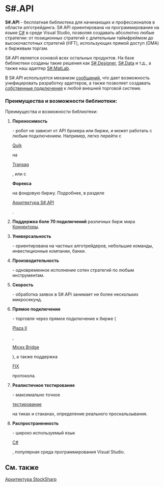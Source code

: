 # S\#.API

**S\#.API** \- бесплатная библиотека для начинающих и профессионалов в области алготрейдинга. S\#.API ориентирована на программирование на языке [C\#](https://ru.wikipedia.org/wiki/C_Sharp) в среде Visual Studio, позволяя создавать абсолютно любые стратегии: от позиционных стратегий с длительным таймфреймом до высокочастотных стратегий (HFT), использующих прямой доступ (DMA) к биржевым торгам. 

S\#.API является основой всех остальных продуктов. На базе библиотеки созданы такие решения как [S\#.Designer](Designer.md), [S\#.Data](Hydra.md) и т.д., а также наш адаптер [S\#.MatLab](MatLab.md). 

В S\#.API используется механизм [сообщений](Messages.md), что дает возможность унифицировать разработку адаптеров, а также позволяет создавать [собственные подключения](Messages_adapters.md) к любой внешней торговой системе. 

### Преимущества и возможности библиотеки:

Преимущества и возможности библиотеки:

1. **Переносимость**

    \- робот не зависит от API брокера или биржи, и может работать с любым подключением. Например, легко перейти с 

   [Quik](Quik.md)

    на 

   [Transaq](Transaq.md)

   , или c 

   **Форекса**

    на фондовую биржу. Подробнее, в разделе 

   [Архитектура S\#.API](StockSharpArchitecture.md)

   . 
2. **Поддержка боле 70 подключений** различных бирж мира [Коннекторы](API_Connectors.md).
3. **Универсальность**

    \- ориентирована на частных алготрейдеров, небольшие команды, инвестиционные компании, банки. 
4. **Производительность**

    \- одновременное исполнение сотен стратегий по любым инструментам. 
5. **Скорость**

    \- обработка заявок в S\#.API занимает не более нескольких микросекунд. 
6. **Прямое подключение**

    \- торговля через прямое подключение к бирже (

   [Plaza II](Plaza.md)

   , 

   [Micex Bridge](Micex.md)

   ), а также поддержка 

   [FIX](Fix.md)

    протокола. 
7. **Реалистичное тестирование**

    \- максимально точное 

   [тестирование](StrategyTesting.md)

    на тиках и стаканах, определение реального проскальзывания. 
8. **Распространенность**

    \- широко используемый язык 

   [C\#](https://ru.wikipedia.org/wiki/C_Sharp)

   , популярная среда программирования Visual Studio. 

## См. также

[Архитектура StockSharp](StockSharpArchitecture.md)
